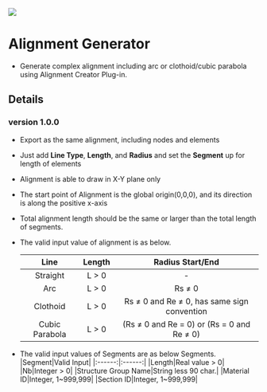 ![](https://hubs.ly/Q02hxwP10)

# Alignment Generator
- Generate complex alignment including arc or clothoid/cubic parabola using Alignment Creator Plug-in.
## Details
### version 1.0.0
- Export as the same alignment, including nodes and elements
- Just add **Line Type**, **Length**, and **Radius** and set the **Segment** up for length of elements
- Alignment is able to draw in X-Y plane only
- The start point of Alignment is the global origin(0,0,0), and its direction is along the positive x-axis
- Total alignment length should be the same or larger than the total length of segments.
- The valid input value of alignment is as below.

    |Line|Length|Radius Start/End|
    |:------:|:------:|:------:|
    |Straight|L > 0|-|
    |Arc|L > 0|Rs ≠ 0|
    |Clothoid|L > 0|Rs ≠ 0 and Re ≠ 0, has same sign convention|
    |Cubic Parabola|L > 0|(Rs ≠ 0 and Re = 0) or (Rs = 0 and Re ≠ 0)|

- The valid input values of Segments are as below Segments.
	|Segment|Valid Input|
	|:------:|:------:|
	|Length|Real value > 0|
	|Nb|Integer > 0|
	|Structure Group Name|String less 90 char.|
	|Material ID|Integer, 1~999,999|
	|Section ID|Integer, 1~999,999|
	